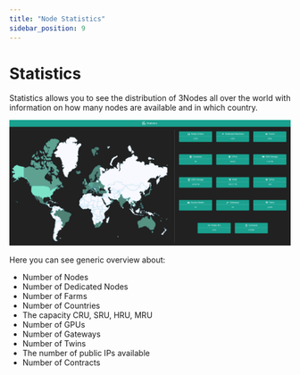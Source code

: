 ```yaml
---
title: "Node Statistics"
sidebar_position: 9
---
```


# Statistics

Statistics allows you to see the distribution of 3Nodes all over the world with information on how many nodes are available and in which country.

![](./img/statistics.png)

Here you can see generic overview about:

- Number of Nodes
- Number of Dedicated Nodes
- Number of Farms
- Number of Countries 
- The capacity CRU, SRU, HRU, MRU
- Number of GPUs
- Number of Gateways
- Number of Twins
- The number of public IPs available
- Number of Contracts